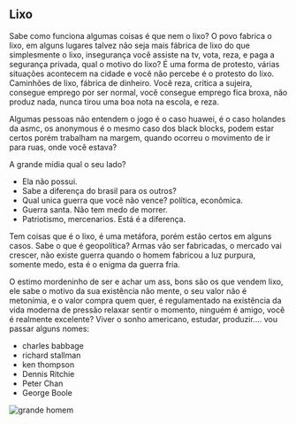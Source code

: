## Lixo


Sabe como funciona algumas coisas é que nem o lixo? O povo fabrica o lixo, em alguns lugares talvez não seja mais fábrica de lixo
do que simplesmente o lixo, insegurança você assiste na tv, vota, reza, e paga a segurança privada, qual o motivo do lixo? É uma 
forma de protesto, várias situações acontecem na cidade e você não percebe é o protesto do lixo. Caminhões de lixo, fábrica de 
dinheiro. Você reza, critica a sujeira, consegue emprego por ser normal, você consegue emprego fica broxa, não produz nada, nunca
tirou uma boa nota na escola, e reza.

Algumas pessoas não entendem o jogo é o caso huawei, é o caso holandes da asmc, os anonymous é o mesmo caso dos black blocks, podem
estar certos porém trabalham na margem, quando ocorreu o movimento de ir para ruas, onde você estava? 

A grande mídia qual o seu lado? 
- Ela não possui.
- Sabe a diferença do brasil para os outros?
- Qual unica guerra que você não vence? política, econômica.
- Guerra santa. Não tem medo de morrer.
- Patriotismo, mercenarios. Está é a diferença.

Tem coisas que é o lixo, é uma metáfora, porém estão certos em alguns casos. Sabe o que é geopolítica? Armas vão ser fabricadas, o
mercado vai crescer, não existe guerra quando o homem fabricou a luz purpura, somente medo, esta é o enigma da guerra fria.

O estimo mordeninho de ser e achar um ass, bons são os que vendem lixo, ele sabe o motivo da sua existência não mente, o seu valor não é
metonímia, e o valor compra quem quer, é regulamentado na existência da vida moderna de pressão relaxar sentir o momento, ninguém é amigo, você
é realmente excelente? Viver o sonho americano, estudar, produzir.... vou passar alguns nomes:

- charles babbage
- richard stallman
- ken thompson
- Dennis Ritchie
- Peter Chan
- George Boole


![grande homem](https://i2.wp.com/m.wsj.net/video/20111205/120511reutersputin/120511reutersputin_512x288.jpg)
